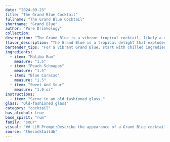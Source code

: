 ```yaml
---
date: "2024-09-23"
title: "The Grand Blue Cocktail"
fullname: "The Grand Blue Cocktail"
shortname: "Grand Blue"
author: "Pure Drinkology"
collection:
description: "The Grand Blue is a vibrant tropical cocktail, likely a modern creation,  belonging to the **Sour** family.  Its base of rum, the sweetness of Malibu, and tartness of sour mix are a classic sour recipe, enhanced with the fruity flavors of peach schnapps and the striking blue hue of Curacao. "
flavor_description: "The Grand Blue is a tropical delight that explodes with sweet, fruity flavors. The Malibu Rum provides a smooth coconut base, while the Peach Schnapps adds a juicy, ripe peach sweetness. Blue Curacao contributes a bright, citrusy tang and the Sweet and Sour balances everything out with a touch of tartness. This cocktail is refreshing and easy to drink, perfect for a hot summer day. "
bartender_tips: "For a vibrant Grand Blue, start with chilled ingredients. Layer the Malibu and Peach Schnapps first, then carefully pour the Blue Curaçao on top, creating a distinct blue layer. Gently add sweet and sour last, ensuring a smooth transition between the layers.  Shake well to blend the flavors before serving in a chilled glass. "
ingredients:
  - item: "Malibu Rum"
    measure: "1.5"
  - item: "Peach Schnapps"
    measure: "1.5"
  - item: "Blue Curacao"
    measure: "1.5"
  - item: "Sweet And Sour"
    measure: "1.0 oz"
instructions:
  - item: "Serve in an old fashioned glass."
glass: "Old-fashioned glass"
category: "cocktail"
has_alcohol: true
base_spirit: "rum"
family: "sour"
visual: "## LLM Prompt:Describe the appearance of a Grand Blue cocktail, made with Malibu Rum, Peach Schnapps, Blue Curacao, and Sweet & Sour. Consider the following:* **Color:** What shades of blue and other colors are present? Is it a solid color, or does it have layers or gradients?* **Clarity:** Is it clear, cloudy, or hazy?* **Texture:** Is it smooth, bubbly, or does it have any garnishes?* **Overall Impression:** How would you describe the visual appeal of the cocktail? Is it vibrant and playful, or sophisticated and elegant?**Example Response:** The Grand Blue is a vibrant, layered masterpiece. The bottom layer is a rich, golden amber hue from the Malibu Rum and Peach Schnapps, topped with a bright, electric blue layer from the Blue Curacao. The Sweet & Sour, while contributing to the flavor, doesn't significantly alter the color palette. The cocktail is clear and refreshing, with a gentle effervescence that dances in the glass.  The Grand Blue is a captivating drink, offering a visual feast before even taking the first sip. "
source: "thecocktaildb"
---
```


